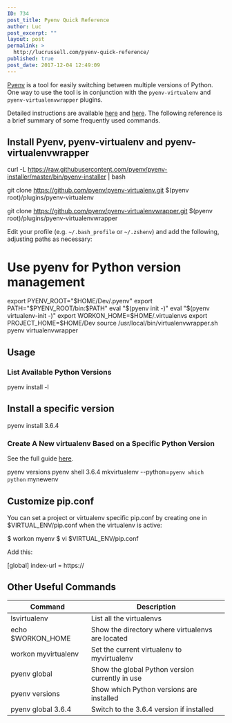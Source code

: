 ```yaml
---
ID: 734
post_title: Pyenv Quick Reference
author: Luc
post_excerpt: ""
layout: post
permalink: >
  http://lucrussell.com/pyenv-quick-reference/
published: true
post_date: 2017-12-04 12:49:09
---
```

[Pyenv](https://github.com/pyenv/pyenv) is a tool for easily switching between multiple versions of Python. One way to use the tool is in conjunction with the `pyenv-virtualenv` and `pyenv-virtualenvwrapper` plugins.

Detailed instructions are available [here](https://anil.io/blog/python/pyenv/using-pyenv-to-install-multiple-python-versions-tox/) and [here](http://akbaribrahim.com/managing-multiple-python-versions-with-pyenv/). The following reference is a brief summary of some frequently used commands.

## Install Pyenv, pyenv-virtualenv and pyenv-virtualenvwrapper

curl -L https://raw.githubusercontent.com/pyenv/pyenv-installer/master/bin/pyenv-installer | bash

git clone https://github.com/pyenv/pyenv-virtualenv.git $(pyenv root)/plugins/pyenv-virtualenv

git clone https://github.com/pyenv/pyenv-virtualenvwrapper.git $(pyenv root)/plugins/pyenv-virtualenvwrapper

Edit your profile (e.g. `~/.bash_profile` or `~/.zshenv`) and add the following, adjusting paths as necessary:

# Use pyenv for Python version management
export PYENV_ROOT="$HOME/Dev/.pyenv"
export PATH="$PYENV_ROOT/bin:$PATH"
eval "$(pyenv init -)"
eval "$(pyenv virtualenv-init -)"
export WORKON_HOME=$HOME/.virtualenvs
export PROJECT_HOME=$HOME/Dev
source /usr/local/bin/virtualenvwrapper.sh
pyenv virtualenvwrapper

## Usage

### List Available Python Versions

pyenv install -l

## Install a specific version

pyenv install 3.6.4

### Create A New virtualenv Based on a Specific Python Version
See the full guide [here](http://docs.python-guide.org/en/latest/dev/virtualenvs).

pyenv versions
pyenv shell 3.6.4
mkvirtualenv --python=`pyenv which python` mynewenv

## Customize pip.conf
You can set a project or virtualenv specific pip.conf by creating one in
$VIRTUAL_ENV/pip.conf when the virtualenv is active:

$ workon myenv
$ vi $VIRTUAL_ENV/pip.conf

Add this:

[global]
index-url = https://

## Other Useful Commands

| Command | Description |
|-------------------|-------------|
| lsvirtualenv | List all the virtualenvs |
| echo $WORKON_HOME | Show the directory where virtualenvs are located |
| workon myvirtualenv | Set the current virtualenv to myvirtualenv |
| pyenv global | Show the global Python version currently in use |
| pyenv versions | Show which Python versions are installed |
| pyenv global 3.6.4 | Switch to the 3.6.4 version if installed |